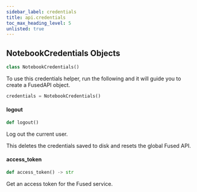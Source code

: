 ```yaml
---
sidebar_label: credentials
title: api.credentials
toc_max_heading_level: 5
unlisted: true
---
```


## NotebookCredentials Objects

```python
class NotebookCredentials()
```

To use this credentials helper, run the following and it will guide you to create a FusedAPI object.

```py
credentials = NotebookCredentials()
```

#### logout

```python
def logout()
```

Log out the current user.

This deletes the credentials saved to disk and resets the global Fused API.

#### access\_token

```python
def access_token() -> str
```

Get an access token for the Fused service.

